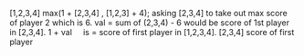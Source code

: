 [1,2,3,4]
max(1 + [2,3,4] , [1,2,3] + 4);
asking [2,3,4]  to take out max score of player 2  which is 6.
val = sum of (2,3,4) - 6 would be score of 1st player in [2,3,4].
1 +  val     is =  score  of first player in [1,2,3,4].
[2,3,4]
score of
first player